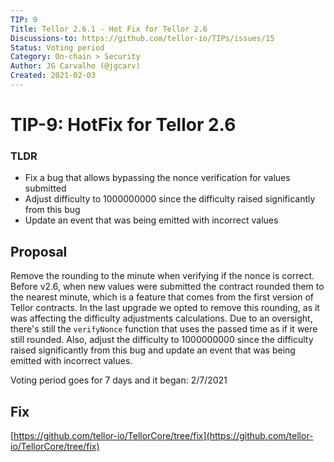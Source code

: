```yaml
---
TIP: 9
Title: Tellor 2.6.1 - Hot Fix for Tellor 2.6
Discussions-to: https://github.com/tellor-io/TIPs/issues/15
Status: Voting period
Category: On-chain > Security
Author: JG Carvalho (@jgcarv)
Created: 2021-02-03
---
```


# TIP-9: HotFix for Tellor 2.6

### TLDR
* Fix a bug that allows bypassing the nonce verification for values submitted
* Adjust difficulty to 1000000000 since the difficulty raised significantly from this bug
* Update an event that was being emitted with incorrect values


## Proposal
Remove the rounding to the minute when verifying if the nonce is correct.  Before v2.6, when new values were submitted the contract rounded them to the nearest minute, which is a feature that comes from the first version of Tellor contracts. In the last upgrade we opted to remove this rounding, as it was affecting the difficulty adjustments calculations. Due to an oversight, there's still the `verifyNonce` function that uses the passed time as if it were still rounded. Also, adjust the difficulty to 1000000000 since the difficulty raised significantly from this bug and update an event that was being emitted with incorrect values.


Voting period goes for 7 days and it began: 2/7/2021

## Fix
[https://github.com/tellor-io/TellorCore/tree/fix](https://github.com/tellor-io/TellorCore/tree/fix)